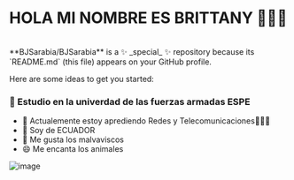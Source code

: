 <h1>HOLA MI NOMBRE ES BRITTANY 👩🦄🌈</H1>
<br>
**BJSarabia/BJSarabia** is a ✨ _special_ ✨ repository because its `README.md` (this file) appears on your GitHub profile.

Here are some ideas to get you started:
### 🔭 Estudio en la univerdad de las fuerzas armadas ESPE
- 🌱 Actualemente estoy aprediendo Redes y Telecomunicaciones🔌🔋📡
- 🤔 Soy de ECUADOR 
- 💬 Me gusta los malvaviscos
- 😄 Me encanta los animales 
<!-- HOLA ESTE ES MI README MODIFICADO  -->
![image](https://user-images.githubusercontent.com/107142954/172890938-d236b324-615d-401c-b229-152f14ecce7e.png)

